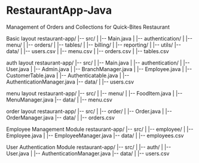 # RestaurantApp-Java
Management of Orders and Collections for Quick-Bites Restaurant

Basic layout
restaurant-app/
|-- src/
|   |-- Main.java
|   |-- authentication/
|   |-- menu/
|   |-- orders/
|   |-- tables/
|   |-- billing/
|   |-- reporting/
|   |-- utils/
|-- data/
|   |-- users.csv
|   |-- menu.csv
|   |-- orders.csv
|   |-- tables.csv

auth layout
restaurant-app/
|-- src/
|   |-- Main.java
|   |-- authentication/
|       |-- User.java
|       |-- Admin.java
|       |-- BranchManager.java
|       |-- Employee.java
|       |-- CustomerTable.java
|       |-- Authenticatable.java
|       |-- AuthenticationManager.java
|-- data/
|   |-- users.csv

menu layout
restaurant-app/
|-- src/
|   |-- menu/
|       |-- FoodItem.java
|       |-- MenuManager.java
|-- data/
|   |-- menu.csv

order layout
restaurant-app/
|-- src/
|   |-- order/
|       |-- Order.java
|       |-- OrderManager.java
|-- data/
|   |-- orders.csv

Employee Management Module
restaurant-app/
|-- src/
|   |-- employee/
|       |-- Employee.java
|       |-- EmployeeManager.java
|-- data/
|   |-- employees.csv

User Authentication Module
restaurant-app/
|-- src/
|   |-- auth/
|       |-- User.java
|       |-- AuthenticationManager.java
|-- data/
|   |-- users.csv